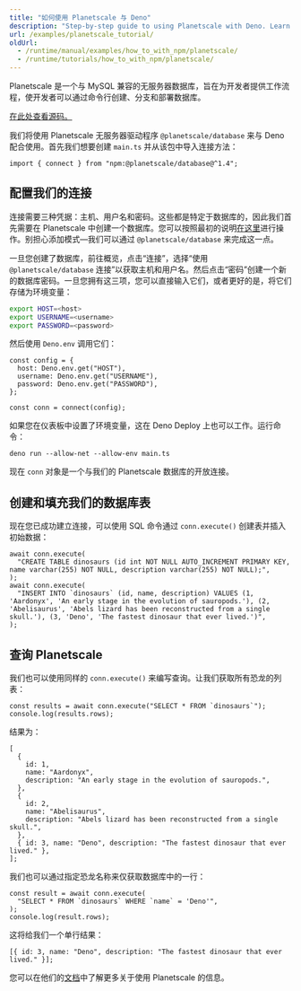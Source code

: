 ```yaml
---
title: "如何使用 Planetscale 与 Deno"
description: "Step-by-step guide to using Planetscale with Deno. Learn how to set up serverless MySQL databases, manage connections, execute queries, and build scalable applications with Planetscale's developer-friendly platform."
url: /examples/planetscale_tutorial/
oldUrl:
  - /runtime/manual/examples/how_to_with_npm/planetscale/
  - /runtime/tutorials/how_to_with_npm/planetscale/
---
```


Planetscale 是一个与 MySQL 兼容的无服务器数据库，旨在为开发者提供工作流程，使开发者可以通过命令行创建、分支和部署数据库。

[在此处查看源码。](https://github.com/denoland/examples/tree/main/with-planetscale)

我们将使用 Planetscale 无服务器驱动程序 `@planetscale/database` 来与 Deno 配合使用。首先我们想要创建 `main.ts` 并从该包中导入连接方法：

```tsx
import { connect } from "npm:@planetscale/database@^1.4";
```

## 配置我们的连接

连接需要三种凭据：主机、用户名和密码。这些都是特定于数据库的，因此我们首先需要在 Planetscale 中创建一个数据库。您可以按照最初的说明[在这里](https://planetscale.com/docs/tutorials/planetscale-quick-start-guide)进行操作。别担心添加模式—我们可以通过 `@planetscale/database` 来完成这一点。

一旦您创建了数据库，前往概览，点击“连接”，选择“使用 `@planetscale/database` 连接”以获取主机和用户名。然后点击“密码”创建一个新的数据库密码。一旦您拥有这三项，您可以直接输入它们，或者更好的是，将它们存储为环境变量：

```bash
export HOST=<host>
export USERNAME=<username>
export PASSWORD=<password>
```

然后使用 `Deno.env` 调用它们：

```tsx
const config = {
  host: Deno.env.get("HOST"),
  username: Deno.env.get("USERNAME"),
  password: Deno.env.get("PASSWORD"),
};

const conn = connect(config);
```

如果您在仪表板中设置了环境变量，这在 Deno Deploy 上也可以工作。运行命令：

```shell
deno run --allow-net --allow-env main.ts
```

现在 `conn` 对象是一个与我们的 Planetscale 数据库的开放连接。

## 创建和填充我们的数据库表

现在您已成功建立连接，可以使用 SQL 命令通过 `conn.execute()` 创建表并插入初始数据：

```tsx
await conn.execute(
  "CREATE TABLE dinosaurs (id int NOT NULL AUTO_INCREMENT PRIMARY KEY, name varchar(255) NOT NULL, description varchar(255) NOT NULL);",
);
await conn.execute(
  "INSERT INTO `dinosaurs` (id, name, description) VALUES (1, 'Aardonyx', 'An early stage in the evolution of sauropods.'), (2, 'Abelisaurus', 'Abels lizard has been reconstructed from a single skull.'), (3, 'Deno', 'The fastest dinosaur that ever lived.')",
);
```

## 查询 Planetscale

我们也可以使用同样的 `conn.execute()` 来编写查询。让我们获取所有恐龙的列表：

```tsx
const results = await conn.execute("SELECT * FROM `dinosaurs`");
console.log(results.rows);
```

结果为：

```tsx
[
  {
    id: 1,
    name: "Aardonyx",
    description: "An early stage in the evolution of sauropods.",
  },
  {
    id: 2,
    name: "Abelisaurus",
    description: "Abels lizard has been reconstructed from a single skull.",
  },
  { id: 3, name: "Deno", description: "The fastest dinosaur that ever lived." },
];
```

我们也可以通过指定恐龙名称来仅获取数据库中的一行：

```tsx
const result = await conn.execute(
  "SELECT * FROM `dinosaurs` WHERE `name` = 'Deno'",
);
console.log(result.rows);
```

这将给我们一个单行结果：

```tsx
[{ id: 3, name: "Deno", description: "The fastest dinosaur that ever lived." }];
```

您可以在他们的[文档](https://planetscale.com/docs)中了解更多关于使用 Planetscale 的信息。